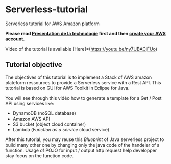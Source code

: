 # Serverless-tutorial
Serverless tutorial for AWS Amazon platform


**Please read [Presentation de la technologie](https://github.com/team35mazda/Serverless-tutorial/blob/master/Pr%C3%A9sentation%20de%20la%20technologie.pdf) first and then [create your AWS account](https://github.com/team35mazda/Serverless-tutorial/blob/master/Cr%C3%A9ation%20compte%20AWS.pdf).**

Video of the tutorial is available [Here]*(https://youtu.be/ny7UBACjFUo)


## Tutorial objective
The objectives of this tutorial is to implement a Stack of AWS amazon plateform ressources to provide a Serverless service with a Rest API. This tutorial is based on GUI for AWS Toolkit in Eclipse for Java.

You will see through this vidéo how to generate a template for a Get / Post API using services like:
- DynamoDB (noSQL database)
- Amazon AWS API
- S3 bucket (object cloud container)
- Lambda (*Function as a service* cloud service)

After this tutorial, you may reuse this *Blueprint* of Java serverless project to build many other one by changing only the java code of the handeler of a function. Usage of POJO for input / output http request help developper stay focus on the function code.
